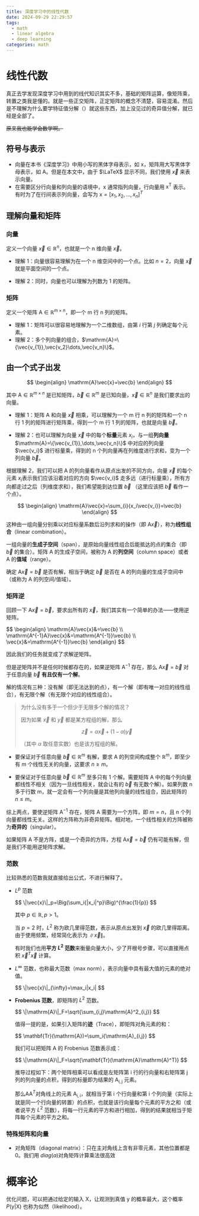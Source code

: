 ```yaml
---
title: 深度学习中的线性代数
date: 2024-09-29 22:29:57
tags:
  - math
  - linear algebra
  - deep learning
categories: math
---
```


<!-- toc -->

# 线性代数

真正去学发现深度学习中用到的线代知识其实不多，基础的矩阵运算，像矩阵乘，转置之类我是懂的。就是一些正交矩阵，正定矩阵的概念不清楚，容易混淆。然后是不理解为什么要学特征值分解（）就这些东西，加上没见过的奇异值分解，就已经是全部了。

~~原来我也能学会数学啊。~~

## 符号与表示

- 向量在本书《深度学习》中用小写的黑体字母表示，如 $\mathrm{x}$，矩阵用大写黑体字母表示，如 $\mathrm{A}$。但是在本文中，由于 $\LaTeX$ 显示不同，我们使用 $\vec{x}$ 来表示向量。
- 在需要区分行向量和列向量的语境中，$\mathrm{x}$ 通常指列向量，行向量用 $\mathrm{x^T}$ 表示。有时为了在行间表示列向量，会写为 $\mathrm{x} = [x_1, x_2, \dots, x_n]^T$

## 理解向量和矩阵

### 向量

定义一个向量 $\vec{x}\in\mathbb{R}^n$，也就是一个 n 维向量 $\vec{x}$。

- 理解 1：向量很容易理解为在一个 n 维空间中的一个点。比如 $n=2$，向量 $\vec{x}$ 就是平面空间的一个点。

- 理解 2：同时，向量也可以理解为列数为 1 的矩阵。

### 矩阵

定义一个矩阵 $\mathrm{A}\in\mathbb{R}^{m\times n}$，即一个 m 行 n 列的矩阵。

- 理解 1：矩阵可以很容易地理解为一个二维数组，由第 $i$ 行第 $j$ 列确定每个元素。
- 理解 2：多个列向量的组合，$\mathrm{A}=\{\vec{v_{1}},\vec{v_2}\dots,\vec{v_n}\}$。

## 由一个式子出发

$$
\begin{align}
\mathrm{A}\vec{x}=\vec{b}
\end{align}
$$

其中 $\mathrm{A}\in\mathbb{R}^{m\times n}$ 是已知矩阵，$\vec{b}\in\mathbb{R}^m$ 是已知向量，$\vec{x}\in\mathbb{R}^n$ 是我们要求出的向量。

- 理解 1：矩阵 $\mathrm{A}$ 和向量 $\vec{x}$ 相乘，可以理解为一个 m 行 n 列的矩阵和一个 n 行 1 列的矩阵进行矩阵乘，得到一个 m 行 1 列的矩阵，也就是向量 $\vec{b}$。

- 理解 2：也可以理解为向量 $\vec{x}$ 中的每个**标量**元素 $x_i$，与一组**列向量** $\mathrm{A}=\{\vec{v_{1}},\dots,\vec{v_n}\}$ 中对应的列向量 $\vec{v_i}$ 进行标量乘，得到的 n 个列向量再在列维度进行求和，变为一个列向量 $\vec{b}$。

根据理解 2，我们可以把 $\mathrm{A}$ 的列向量看作从原点出发的不同方向，向量 $\vec{x}$ 的每个元素 $x_i$表示我们应该沿着对应的方向 $\vec{v_i}$ 走多远（进行标量乘），所有方向都走过之后（列维度求和），我们希望能到达位置 $\vec{b}$ （这里应该把 $\vec{b}$ 看作一个点）。

$$
\begin{align}
\mathrm{A}\vec{x}=\sum_{i}{x_i\vec{v_i}}=\vec{b}
\end{align}
$$

这种由一组向量分别乘以对应标量系数后沿列求和的操作（即 $\mathrm{A}\vec{x}$），称为**线性组合**（linear combination）。

一组向量的**生成子空间**（span），是原始向量线性组合后能抵达的点的集合（即 $\vec{b}$ 的集合）。矩阵 $\mathrm{A}$ 的生成子空间，被称为 $\mathrm{A}$ 的**列空间**（column space）或者 $\mathrm{A}$ 的**值域**（range）。

确定 $\mathrm{A}\vec{x}=\vec{b}$ 是否有解，相当于确定 $\vec{b}$ 是否在 $\mathrm{A}$ 的列向量的生成子空间中（或称为 $\mathrm{A}$ 的列空间/值域）。

### 矩阵逆

回顾一下 $\mathrm{A}\vec{x}=\vec{b}$，要求出所有的 $\vec{x}$，我们其实有一个简单的办法——使用逆矩阵。

<div>
$$
\begin{align}
\mathrm{A}\vec{x}&=\vec{b} \\
\mathrm{A^{-1}A}\vec{x}&=\mathrm{A^{-1}}\vec{b} \\
\vec{x}&=\mathrm{A^{-1}}\vec{b}
\end{align}
$$
</div>

因此我们的任务就变成了求解逆矩阵。

但是逆矩阵并不是任何时候都存在的，如果逆矩阵 $\mathrm{A^{-1}}$ 存在，那么 $\mathrm{A}\vec{x}=\vec{b}$ 对于任意向量 $\vec{b}$ **有且仅有一个解**。

解的情况有三种：没有解（即无法达到的点），有一个解（即有唯一对应的线性组合），有无限个解（有无限个对应的线性组合）。

> 为什么没有多于一个但少于无限多个解的情况？
>
> 因为如果 $\vec{x}$ 和 $\vec{y}$ 都是某方程组的解，那么
>
> $$
> \vec{z}=\alpha\vec{x}+(1-\alpha)\vec{y}
> $$
>
> （其中 $\alpha$ 取任意实数）也是该方程组的解。

- 要保证对于任意向量 $\vec{b}\in\mathbb{R}^m$ 有解，要求 $\mathrm{A}$ 的列空间构成整个 $\mathbb{R}^m$，即至少有 $m$ 个线性无关的向量，这要求 $n\ge m$。

- 要保证对于任意向量 $\vec{b}\in\mathbb{R}^m$ 至多只有 1 个解。需要矩阵 $\mathrm{A}$ 中的每个列向量都线性不相关（因为一旦线性相关，就会让有的 $\vec{b}$ 有无数个解）。如果列数 n 多于行数 m，就一定会有一个列向量是其他列向量的线性组合，因此矩阵的 $n\le m$。

综上两点，要使逆矩阵 $\mathrm{A^{-1}}$ 存在，矩阵 $\mathrm{A}$ 需要为一个方阵，即 $m=n$，且 n 个列向量都线性无关。这样的方阵称为非奇异矩阵。相对地，一个线性相关的方阵被称为**奇异的**（singular）。

如果矩阵 $\mathrm{A}$ 不是方阵，或是一个奇异的方阵，方程 $\mathrm{A}\vec{x}=\vec{b}$ 仍有可能有解，但是我们不能用逆矩阵求解。

### 范数

比较熟悉的范数我就直接给出公式，不进行解释了。

- $L^p$ 范数
  <div>
  $$
  \|\vec{x}\|_p=\Big(\sum_i{|x_i|^p}\Big)^{\frac{1}{p}}
  $$
  </div>

  其中 $p\in\mathbb{R},p>1$。

  当 $p=2$ 时，$L^{2}$ 称为欧几里得范数，表示从原点出发到 $\vec{x}$ 的欧几里得距离。由于使用频繁，经常简化表示为 $\|\vec{x}\|$。

  有时我们也用**平方 $L^2$ 范数**来衡量向量大小，少了开根号步骤，可以直接用点积 $\vec{x}^T\vec{x}$ 计算。

- $L^{\infty}$ 范数，也称最大范数（max norm），表示向量中具有最大值的元素的绝对值。
  <div>
  $$
  \|\vec{x}\|_{\infty}=\max_i|x_i|
  $$
  </div>

- **Frobenius 范数**，即矩阵的 $L^2$ 范数。
  <div>
  $$
  \|\mathrm{A}\|_F=\sqrt{\sum_{i,j}\mathrm{A}^2_{i,j}}
  $$
  </div>

  值得一提的是，如果引入矩阵的**迹**（Trace），即矩阵对角元素的和：
  <div>
  $$
  \mathbf{Tr}(\mathrm{A})=\sum_i{\mathrm{A}_{i,j}}
  $$
  </div>

  我们可以把矩阵 $\mathrm{A}$ 的 Frobenius 范数表示成：
  <div>
  $$
  \|\mathrm{A}\|_F=\sqrt{\mathbf{Tr}(\mathrm{A}\mathrm{A}^T)}
  $$
  </div>

  推导过程如下：两个矩阵相乘可以看成是左矩阵第 i 行的行向量和右矩阵第 j 列的列向量的点积，得到的标量即为结果的 <span> $\mathrm{A_{i,j}}$ </span>元素。
  
  那么<span>$\mathrm{A}\mathrm{A}^T$</span>对角线上的元素 $\mathrm{A_{i,i}}$，就相当于第 i 个行向量和第 i 个列向量（实际上就是同一个行向量的转置）的点积，也就是该行向量每个元素的平方之和（或者说平方 $L^2$ 范数），将每一行元素的平方和进行相加，得到的结果就相当于矩阵每个元素的平方之和。

### 特殊矩阵和向量

- 对角矩阵（diagonal matrix）：只在主对角线上含有非零元素，其他位置都是0。我们用 $diag(a)$对角矩阵计算乘法很高效

# 概率论

优化问题，可以把通过给定的输入 $\mathrm{X}$，让观测到真值 $\mathrm{y}$ 的概率最大，这个概率 $P(\mathrm{y}|\mathrm{X})$ 也称为似然（likelihood）。
